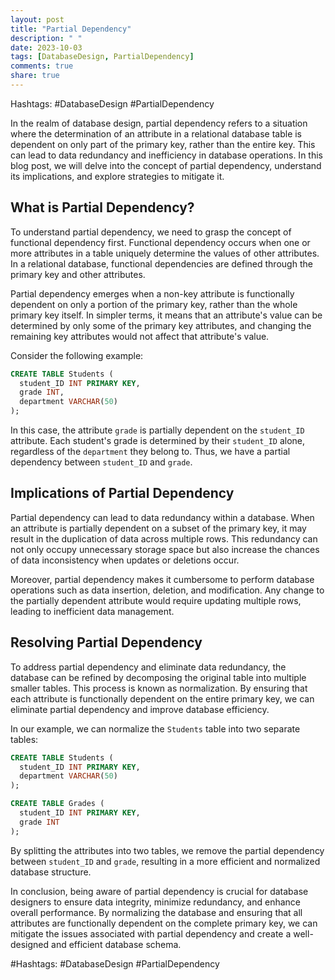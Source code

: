 ```yaml
---
layout: post
title: "Partial Dependency"
description: " "
date: 2023-10-03
tags: [DatabaseDesign, PartialDependency]
comments: true
share: true
---
```


Hashtags: #DatabaseDesign #PartialDependency

In the realm of database design, partial dependency refers to a situation where the determination of an attribute in a relational database table is dependent on only part of the primary key, rather than the entire key. This can lead to data redundancy and inefficiency in database operations. In this blog post, we will delve into the concept of partial dependency, understand its implications, and explore strategies to mitigate it.

## What is Partial Dependency?

To understand partial dependency, we need to grasp the concept of functional dependency first. Functional dependency occurs when one or more attributes in a table uniquely determine the values of other attributes. In a relational database, functional dependencies are defined through the primary key and other attributes.

Partial dependency emerges when a non-key attribute is functionally dependent on only a portion of the primary key, rather than the whole primary key itself. In simpler terms, it means that an attribute's value can be determined by only some of the primary key attributes, and changing the remaining key attributes would not affect that attribute's value.

Consider the following example:

```sql
CREATE TABLE Students (
  student_ID INT PRIMARY KEY,
  grade INT,
  department VARCHAR(50)
);
```

In this case, the attribute `grade` is partially dependent on the `student_ID` attribute. Each student's grade is determined by their `student_ID` alone, regardless of the `department` they belong to. Thus, we have a partial dependency between `student_ID` and `grade`.

## Implications of Partial Dependency

Partial dependency can lead to data redundancy within a database. When an attribute is partially dependent on a subset of the primary key, it may result in the duplication of data across multiple rows. This redundancy can not only occupy unnecessary storage space but also increase the chances of data inconsistency when updates or deletions occur.

Moreover, partial dependency makes it cumbersome to perform database operations such as data insertion, deletion, and modification. Any change to the partially dependent attribute would require updating multiple rows, leading to inefficient data management.

## Resolving Partial Dependency

To address partial dependency and eliminate data redundancy, the database can be refined by decomposing the original table into multiple smaller tables. This process is known as normalization. By ensuring that each attribute is functionally dependent on the entire primary key, we can eliminate partial dependency and improve database efficiency.

In our example, we can normalize the `Students` table into two separate tables:

```sql
CREATE TABLE Students (
  student_ID INT PRIMARY KEY,
  department VARCHAR(50)
);

CREATE TABLE Grades (
  student_ID INT PRIMARY KEY,
  grade INT
);
```

By splitting the attributes into two tables, we remove the partial dependency between `student_ID` and `grade`, resulting in a more efficient and normalized database structure.

In conclusion, being aware of partial dependency is crucial for database designers to ensure data integrity, minimize redundancy, and enhance overall performance. By normalizing the database and ensuring that all attributes are functionally dependent on the complete primary key, we can mitigate the issues associated with partial dependency and create a well-designed and efficient database schema.

#Hashtags: #DatabaseDesign #PartialDependency